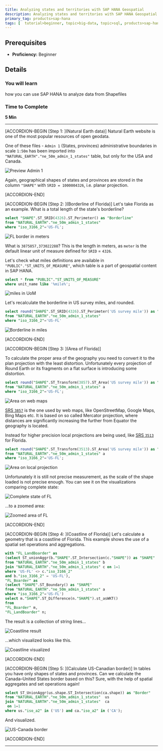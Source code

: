 ```yaml
---
title: Analyzing states and territories with SAP HANA Geospatial
description: Analyzing states and territories with SAP HANA Geospatial at SAPPHIRENOW 2018
primary_tag: products>sap-hana
tags: [  tutorial>beginner, topic>big-data, topic>sql, products>sap-hana, products>sap-hana\,-express-edition ]
---
```


## Prerequisites  
 - **Proficiency:** Beginner

## Details
### You will learn  
how you can use SAP HANA to analyze data from Shapefiles

### Time to Complete
**5 Min**

---

[ACCORDION-BEGIN [Step 1: ](Natural Earth data)]
Natural Earth website is one of the most popular resources of open geodata.

One of these files - `Admin 1` (States, provinces) administrative boundaries in scale `1:50m` has been imported into `"NATURAL_EARTH"."ne_50m_admin_1_states"` table, but only for the USA and Canada.

![Preview Admin 1](geosaphire3010.jpg)

Again, geographical shapes of states and provinces are stored in the column `"SHAPE"` with `SRID = 1000004326`, i.e. planar projection.

[ACCORDION-END]

[ACCORDION-BEGIN [Step 2: ](Borderline of Florida)]
Let's take Florida as an example. What is a total length of the state's borderline?

```sql
select "SHAPE".ST_SRID(4326).ST_Perimeter() as "Borderline"
from "NATURAL_EARTH"."ne_50m_admin_1_states"
where "iso_3166_2"='US-FL';
```

![FL border in meters](geosaphire3020.jpg)

What is `3875857,373022288`? This is the length in meters, as `meter` is the default linear unit of measure defined for `SRID` = `4326`.

Let's check what miles definitions are available in `"PUBLIC"."ST_UNITS_OF_MEASURE"`, which table is a part of geospatial content in SAP HANA.

```sql
select * from "PUBLIC"."ST_UNITS_OF_MEASURE"
where unit_name like '%mile%';
```

![miles in UoM](geosaphire3030.jpg)

Let's recalculate the borderline in US survey miles, and rounded.

```sql
select round("SHAPE".ST_SRID(4326).ST_Perimeter('US survey mile')) as "Borderline"
from "NATURAL_EARTH"."ne_50m_admin_1_states"
where "iso_3166_2"='US-FL'
```

![Borderline in miles](geosaphire3040.jpg)

[ACCORDION-END]


[ACCORDION-BEGIN [Step 3: ](Area of Florida)]

To calculate the proper area of the geography you need to convert it to the plan projection with the least distortion. Unfortunately every projection of Round Earth or its fragments on a flat surface is introducing some distortion.

```sql
select round("SHAPE".ST_Transform(3857).ST_Area('US survey mile')) as "Area"
from "NATURAL_EARTH"."ne_50m_admin_1_states" a
where "iso_3166_2"='US-FL';
```

![Area on web maps](geosaphire3050.jpg)

[SRS `3857`](https://epsg.io/3857) is the one used by web maps, like OpenStreetMap, Google Maps, Bing Maps etc. It is based on so called Mercator projection, where distances are significantly increasing the further from Equator the geography is located.

Instead for higher precision local projections are being used, like [SRS `3513`](https://epsg.io/3513) for Florida.

```sql
select round("SHAPE".ST_Transform(3513).ST_Area('US survey mile')) as "Area"
from "NATURAL_EARTH"."ne_50m_admin_1_states" a
where "iso_3166_2"='US-FL';
```

![Area on local projection](geosaphire3060.jpg)

Unfortunately it is still not precise measurement, as the scale of the shape loaded is not precise enough. You can see it on the visualizations comparing complete state:

![Complete state of FL](geosaphire3080.jpg)

 ...to a zoomed area:

![Zoomed area of FL](geosaphire3070.jpg)

[ACCORDION-END]

[ACCORDION-BEGIN [Step 4: ](Coastline of Florida)]
Let's calculate a geometry that is a coastline of Florida. This example shows the use of a spatial set operations and aggregations.

```sql
with "FL_LandBoarder" as
(select ST_unionAggr(b."SHAPE".ST_Intersection(c."SHAPE")) as "SHAPE"
from "NATURAL_EARTH"."ne_50m_admin_1_states" b
join "NATURAL_EARTH"."ne_50m_admin_1_states" c on 1=1
where 'US-FL' <> c."iso_3166_2"
and b."iso_3166_2" = 'US-FL'),
"FL_Boarder" as
(select "SHAPE".ST_Boundary() as "SHAPE"
from "NATURAL_EARTH"."ne_50m_admin_1_states" a
where "iso_3166_2"='US-FL')
select m."SHAPE".ST_Difference(n."SHAPE").st_asWKT()
from
"FL_Boarder" m,
"FL_LandBoarder" n;
```

The result is a collection of string lines...

![Coastline result](geosaphire3090.jpg)

...which visualized looks like this.

![Coastline visualized](geosaphire3100.jpg)


[ACCORDION-END]

[ACCORDION-BEGIN [Step 5: ](Calculate US-Canadian border)]
In tables you have only shapes of states and provinces. Can we calculate the Canada–United States border based on this? Sure, with the help of spatial aggregates and set operations again!

```sql
select ST_UnionAggr(us.shape.ST_Intersection(ca.shape)) as "Border"
from "NATURAL_EARTH"."ne_50m_admin_1_states"  us
join "NATURAL_EARTH"."ne_50m_admin_1_states"  ca
 on 1=1
where us."iso_a2" in ('US') and ca."iso_a2" in ('CA');
```

And visualized.

![US-Canada border](geosaphire3110.jpg)

[ACCORDION-END]

---

